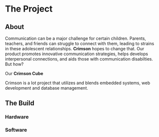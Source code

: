 # The Project
## About
Communication can be a major challenge for certain children. Parents, teachers, and friends can struggle to connect with them, leading to strains in these adolescent relationships. **Crimson** hopes to change that. Our product promotes innovative communication strategies, helps develops interpersonal connections, and aids those with communication disabilties. But how?

Our **Crimson Cube** 

Crimson is a Iot project that utilizes and blends embedded systems, web development and database management. 

## The Build

### Hardware

### Software

